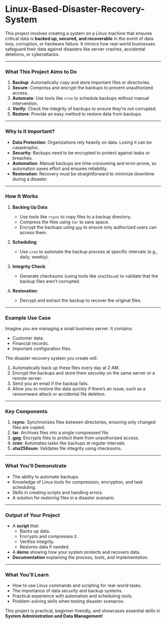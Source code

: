 # Linux-Based-Disaster-Recovery-System
This project involves creating a system on a Linux machine that ensures critical data is **backed up, secured, and recoverable** in the event of data loss, corruption, or hardware failure. It mimics how real-world businesses safeguard their data against disasters like server crashes, accidental deletions, or cyberattacks.

---

### **What This Project Aims to Do**

1. **Backup**: Automatically copy and store important files or directories.
2. **Secure**: Compress and encrypt the backups to prevent unauthorized access.
3. **Automate**: Use tools like `cron` to schedule backups without manual intervention.
4. **Verify**: Check the integrity of backups to ensure they’re not corrupted.
5. **Restore**: Provide an easy method to restore data from backups.

---

### **Why Is It Important?**

- **Data Protection**: Organizations rely heavily on data. Losing it can be catastrophic.
- **Security**: Backups need to be encrypted to protect against leaks or breaches.
- **Automation**: Manual backups are time-consuming and error-prone, so automation saves effort and ensures reliability.
- **Restoration**: Recovery must be straightforward to minimize downtime during a disaster.

---

### **How It Works**

1. **Backing Up Data**:
   - Use tools like `rsync` to copy files to a backup directory.
   - Compress the files using `tar` to save space.
   - Encrypt the backups using `gpg` to ensure only authorized users can access them.

2. **Scheduling**:
   - Use `cron` to automate the backup process at specific intervals (e.g., daily, weekly).

3. **Integrity Check**:
   - Generate checksums (using tools like `sha256sum`) to validate that the backup files aren’t corrupted.

4. **Restoration**:
   - Decrypt and extract the backup to recover the original files.

---

### **Example Use Case**
Imagine you are managing a small business server. It contains:
- Customer data.
- Financial records.
- Important configuration files.

The disaster recovery system you create will:
1. Automatically back up these files every day at 2 AM.
2. Encrypt the backups and store them securely on the same server or a remote server.
3. Send you an email if the backup fails.
4. Allow you to restore the data quickly if there’s an issue, such as a ransomware attack or accidental file deletion.

---

### **Key Components**
1. **rsync**: Synchronizes files between directories, ensuring only changed files are copied.
2. **tar**: Archives files into a single compressed file.
3. **gpg**: Encrypts files to protect them from unauthorized access.
4. **cron**: Automates tasks like backups at regular intervals.
5. **sha256sum**: Validates file integrity using checksums.

---

### **What You'll Demonstrate**
- The ability to automate backups.
- Knowledge of Linux tools for compression, encryption, and task scheduling.
- Skills in creating scripts and handling errors.
- A solution for restoring files in a disaster scenario.

---

### **Output of Your Project**
- A **script** that:
  - Backs up data.
  - Encrypts and compresses it.
  - Verifies integrity.
  - Restores data if needed.
- A **demo** showing how your system protects and recovers data.
- **Documentation** explaining the process, tools, and implementation.

---

### **What You'll Learn**
- How to use Linux commands and scripting for real-world tasks.
- The importance of data security and backup systems.
- Practical experience with automation and scheduling tools.
- Problem-solving skills when testing disaster scenarios.

This project is practical, beginner-friendly, and showcases essential skills in **System Administration and Data Management**!
